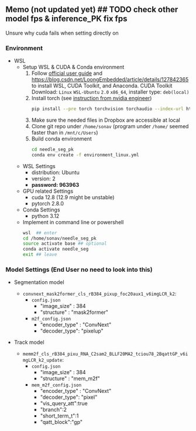 ## Memo (not updated yet)  ## TODO check other model fps & inference_PK fix  fps
Unsure why cuda fails when setting directly on 

### Environment
- WSL
	- Setup WSL & CUDA & Conda environment
		1. Follow [official user guide](https://docs.nvidia.com/cuda/wsl-user-guide/index.html) and https://blog.csdn.net/LoongEmbedded/article/details/127842365 to install WSL, CUDA Toolkit, and Anaconda. CUDA Toolkit Download: `Linux` `WSL-Ubuntu` `2.0` `x86_64`, installer type: `deb(local)`
		2. Install torch (see [instruction from nvidia engineer](https://github.com/lllyasviel/Fooocus/issues/3862#issuecomment-2637819598))
			```bash
			pip install --pre torch torchvision torchaudio --index-url https://download.pytorch.org/whl/nightly/cu128
			```
		3. Make sure the needed files in Dropbox are accessible at local
		4. Clone git repo under `/home/sonav` (program under `/home/` seemed faster than in `/mnt/c/Users`)
		5. Build conda environment
			```bash
			cd needle_seg_pk
			conda env create -f environment_linux.yml
			```
	- WSL Settings 
		- distribution: Ubuntu
		- version: 2
		- **password: 963963**
	- GPU related Settings
		- cuda 12.8 (12.9 might be unstable)
		- pytorch 2.8.0
	- Conda Settings
		- python 3.12
	- Implement in command line or powershell
		```bash
		wsl  ## enter 
		cd /home/sonav/needle_seg_pk
		source activate base ## optional
		conda activate needle_seg
		exit ## leave
		```
<!-- temporally close all swattention
error now: 
swattention  (fixing with installing update package)
build memm2f and inference slow -->


### Model Settings (End User no need to look into this)
* Segmentation model
	<!-- * `transnext_mask2former_cls_T512384_pixup_foc20aux1_v6imgLCR_k2`:
		- `config.json`
			- "image_size" : 384
			- "structure" : "mask2former"
		- `m2f_config.json`
			- "encoder_type" : "TransNeXt-Tiny"
			- "decoder_type": "pixelup" -->
	
	* `convnext_mask2former_cls_rB384_pixup_foc20aux1_v6imgLCR_k2`:
		- `config.json`
			- "image_size" : 384
			- "structure" : "mask2former"
		- `m2f_config.json`
			- "encoder_type" : "ConvNext"
			- "decoder_type": "pixelup"

* Track model
	* `memm2f_cls_rB384_pixu_RNA_C2sam2_BLLF20MA2_tciou78_2BqattGP_v6imgLCR_k2_update`:
		- `config.json`
			- "image_size" : 384
			- "structure" : "mem_m2f"
		- `mem_m2f_config.json`
			- "encoder_type" : "ConvNext"
			- "decoder_type": "pixel"
			- "vis_query_att":true
			- "branch":2
			- "short_term_t":1
			- "qatt_block":"gp"

<!-- 6. Speedup extension in TransNeXt (Optional)

		Follow https://github.com/DaiShiResearch/TransNeXt?tab=readme-ov-file#cuda-implementation,
		download and move swattention_extension folder to `./model/mask2former`
			```bash
			cd ./model/mask2former/swattention_extension
			pip install .
			```
		NOTE: This should be done under `conda activate needle_seg` 
		If "error: Microsoft Visual C++ 14.0 or greater is required", download Microsoft C++ Build Tools. -->